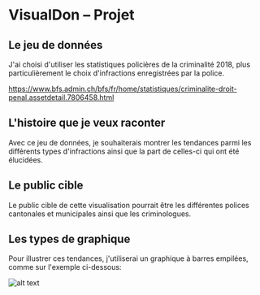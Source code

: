 # VisualDon – Projet
## Le jeu de données
J'ai choisi d'utiliser les statistiques policières de la criminalité 2018, plus particulièrement le choix d'infractions enregistrées par la police.

https://www.bfs.admin.ch/bfs/fr/home/statistiques/criminalite-droit-penal.assetdetail.7806458.html

## L'histoire que je veux raconter
Avec ce jeu de données, je souhaiterais montrer les tendances parmi les différents types d'infractions ainsi que la part de celles-ci qui ont été élucidées.

## Le public cible
Le public cible de cette visualisation pourrait être les différentes polices cantonales et municipales ainsi que les criminologues.

## Les types de graphique
Pour illustrer ces tendances, j'utiliserai un graphique à barres empilées, comme sur l'exemple ci-dessous:

![alt text](https://image.noelshack.com/fichiers/2019/15/1/1554728845-capture-d-ecran-2019-04-08-a-15-07-17.png "Graphique à barres empilées")
